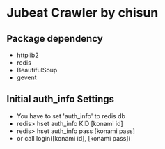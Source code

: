 # Jubeat Crawler by chisun

## Package dependency

- httplib2
- redis
- BeautifulSoup
- gevent

## Initial auth_info Settings

* You have to set 'auth_info' to redis db
* redis> hset auth_info KID [konami id]
* redis> hset auth_info pass [konami pass]
* or call login([konami id], [konami pass])
